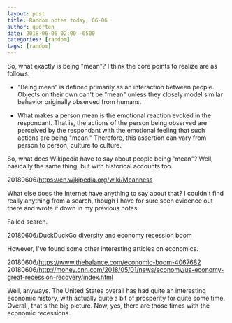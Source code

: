 ```yaml
---
layout: post
title: Random notes today, 06-06
author: quorten
date: 2018-06-06 02:00 -0500
categories: [random]
tags: [random]
---
```


So, what exactly is being "mean"?  I think the core points to realize
are as follows:

* "Being mean" is defined primarily as an interaction between people.
  Objects on their own can't be "mean" unless they closely model
  similar behavior originally observed from humans.

* What makes a person mean is the emotional reaction evoked in the
  respondant.  That is, the actions of the person being observed are
  perceived by the respondant with the emotional feeling that such
  actions are being "mean."  Therefore, this assertion can vary from
  person to person, culture to culture.

So, what does Wikipedia have to say about people being "mean"?  Well,
basically the same thing, but with historical accounts too.

<!-- more -->

20180606/https://en.wikipedia.org/wiki/Meanness

What else does the Internet have anything to say about that?  I
couldn't find really anything from a search, though I have for sure
seen evidence out there and wrote it down in my previous notes.

Failed search.

20180606/DuckDuckGo diversity and economy recession boom

However, I've found some other interesting articles on economics.

20180606/https://www.thebalance.com/economic-boom-4067682  
20180606/http://money.cnn.com/2018/05/01/news/economy/us-economy-great-recession-recovery/index.html

Well, anyways.  The United States overall has had quite an interesting
economic history, with actually quite a bit of prosperity for quite
some time.  Overall, that's the big picture.  Now, yes, there are
those times with the economic recessions.
